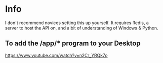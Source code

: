 # Info

I don't recommend novices setting this up yourself. It requires Redis, a server to host the API on, and a bit of understanding of Windows & Python.

## To add the /app/* program to your Desktop

https://www.youtube.com/watch?v=n2Cr_YRQk7o
